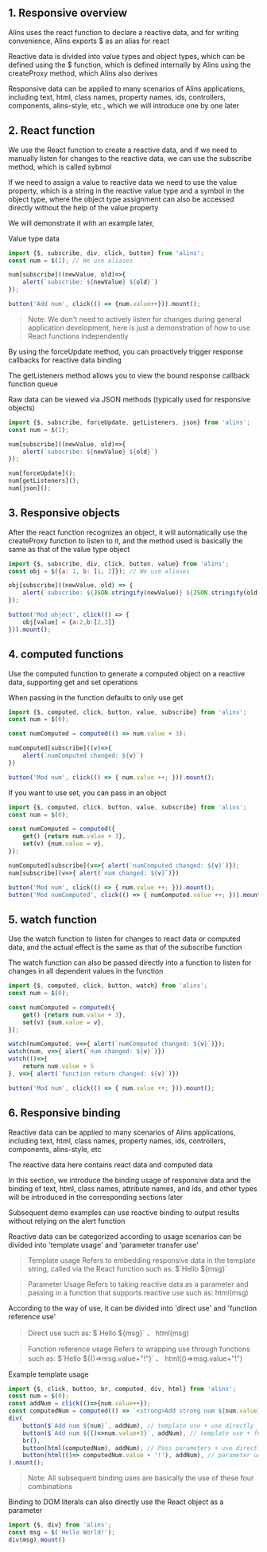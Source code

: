 <!--
 * @Author: chenzhongsheng
 * @Date: 2022-11-05 10:51:15
 * @Description: Coding something
 * @LastEditors: chenzhongsheng
 * @LastEditTime: 2022-11-12 16:20:48
-->
## 1. Responsive overview

Alins uses the react function to declare a reactive data, and for writing convenience, Alins exports $ as an alias for react

Reactive data is divided into value types and object types, which can be defined using the $ function, which is defined internally by Alins using the createProxy method, which Alins also derives

Responsive data can be applied to many scenarios of Alins applications, including text, html, class names, property names, ids, controllers, components, alins-style, etc., which we will introduce one by one later

## 2. React function

We use the React function to create a reactive data, and if we need to manually listen for changes to the reactive data, we can use the subscribe method, which is called sybmol

If we need to assign a value to reactive data we need to use the value property, which is a string in the reactive value type and a symbol in the object type, where the object type assignment can also be accessed directly without the help of the value property

We will demonstrate it with an example later,

Value type data

<code-runner title='react function value type example'/>

```js
import {$, subscribe, div, click, button} from 'alins';
const num = $(1); // We use aliases

num[subscribe]((newValue, old)=>{
    alert(`subscribe: ${newValue} ${old}`)
});

button('Add num', click(() => {num.value++})).mount();
```

> Note: We don't need to actively listen for changes during general application development, here is just a demonstration of how to use React functions independently

By using the forceUpdate method, you can proactively trigger response callbacks for reactive data binding

The getListeners method allows you to view the bound response callback function queue

Raw data can be viewed via JSON methods (typically used for responsive objects)

```js
import {$, subscribe, forceUpdate, getListeners, json} from 'alins';
const num = $(1);

num[subscribe]((newValue, old)=>{
    alert(`subscribe: ${newValue} ${old}`)
});

num[forceUpdate]();
num[getListeners]();
num[json]();
```

## 3. Responsive objects

After the react function recognizes an object, it will automatically use the createProxy function to listen to it, and the method used is basically the same as that of the value type object

<code-runner title='react function value type example'/>

```js
import {$, subscribe, div, click, button, value} from 'alins';
const obj = $({a: 1, b: [1, 2]}); // We use aliases

obj[subscribe]((newValue, old) => {
    alert(`subscribe: ${JSON.stringify(newValue)} ${JSON.stringify(old)}`);
});

button('Mod object', click(() => {
    obj[value] = {a:2,b:[2,3]}
})).mount();
```

## 4. computed functions

Use the computed function to generate a computed object on a reactive data, supporting get and set operations

When passing in the function defaults to only use get

<code-runner/>

```js
import {$, computed, click, button, value, subscribe} from 'alins';
const num = $(0);

const numComputed = computed(() => num.value + 3);

numComputed[subscribe]((v)=>{
    alert(`numComputed changed: ${v}`)
})

button('Mod num', click(() => { num.value ++; })).mount();
```

If you want to use set, you can pass in an object

<code-runner/>

```js
import {$, computed, click, button, value, subscribe} from 'alins';
const num = $(0);

const numComputed = computed({
    get() {return num.value + 3},
    set(v) {num.value = v},
});

numComputed[subscribe](v=>{ alert(`numComputed changed: ${v}`)});
num[subscribe](v=>{ alert(`num changed: ${v}`)})

button('Mod num', click(() => { num.value ++; })).mount();
button('Mod numComputed', click(() => { numComputed.value ++; })).mount();
```

## 5. watch function

Use the watch function to listen for changes to react data or computed data, and the actual effect is the same as that of the subscribe function

The watch function can also be passed directly into a function to listen for changes in all dependent values in the function

<code-runner/>

```js
import {$, computed, click, button, watch} from 'alins';
const num = $(0);

const numComputed = computed({
    get() {return num.value + 3},
    set(v) {num.value = v},
});

watch(numComputed, v=>{ alert(`numComputed changed: ${v}`)});
watch(num, v=>{ alert(`num changed: ${v}`)})
watch(()=>{
    return num.value + 5
}, v=>{ alert(`function return changed: ${v}`)})

button('Mod num', click(() => { num.value ++; })).mount();
```

## 6. Responsive binding

Reactive data can be applied to many scenarios of Alins applications, including text, html, class names, property names, ids, controllers, components, alins-style, etc

The reactive data here contains react data and computed data

In this section, we introduce the binding usage of responsive data and the binding of text, html, class names, attribute names, and ids, and other types will be introduced in the corresponding sections later

Subsequent demo examples can use reactive binding to output results without relying on the alert function

Reactive data can be categorized according to usage scenarios can be divided into 'template usage' and 'parameter transfer use'

> Template usage Refers to embedding responsive data in the template string, called via the React function such as: $\`Hello ${msg}\`

> Parameter Usage Refers to taking reactive data as a parameter and passing in a function that supports reactive use such as: html(msg)

According to the way of use, it can be divided into 'direct use' and 'function reference use'

> Direct use such as: $\`Hello ${msg}\` 、 html(msg)

> Function reference usage Refers to wrapping use through functions such as: $\`Hello ${()=>msg.value+"!"}\` 、 html(()=>msg.value+"!")

Example template usage

<code-runner/>

```js
import {$, click, button, br, computed, div, html} from 'alins';
const num = $(0);
const addNum = click(()=>{num.value++});
const computedNum = computed(() => `<strong>Add strong num ${num.value}</strong>`);
div(
    button($`Add num ${num}`, addNum), // template use + use directly
    button($`Add num ${()=>num.value+3}`, addNum), // template use + function
    br(),
    button(html(computedNum), addNum), // Pass parameters + use directly
    button(html(()=> computedNum.value + '!'), addNum), // parameter use + function use
).mount();
```

> Note: All subsequent binding uses are basically the use of these four combinations

Binding to DOM literals can also directly use the React object as a parameter

<code-runner/>

```js
import {$, div} from 'alins';
const msg = $('Hello World!');
div(msg).mount()
```